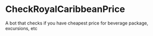 # CheckRoyalCaribbeanPrice
A bot that checks if you have cheapest price for beverage package, excursions, etc
